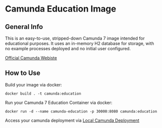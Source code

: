 # Camunda Education Image

## General Info

This is an easy-to-use, stripped-down Camunda 7 image intended for educational purposes. It uses an in-memory H2 database for storage, with no example processes deployed and no initial user configured.

[Official Camunda Webiste](https://camunda.com)

## How to Use

Build your image via docker:

```docker build . -t camunda:education```

Run your Camunda 7 Education Container via docker:

```docker run -d --name camunda-education -p 30000:8080 camunda:education```

Access your camunda deployment via [Local Camunda Deployment](http://localhost:30000/camunda)